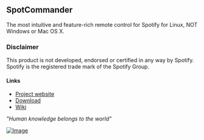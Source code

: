 ## SpotCommander

The most intuitive and feature-rich remote control for Spotify for Linux, NOT Windows or Mac OS X.

### Disclaimer

This product is not developed, endorsed or certified in any way by Spotify. Spotify is the registered trade mark of the Spotify Group.

#### Links
* [Project website](https://www.olejon.net/code/spotcommander/)
* [Download](https://www.olejon.net/code/spotcommander/?download)
* [Wiki](https://www.olejon.net/code/spotcommander/?wiki)

*"Human knowledge belongs to the world"*


[![Image](https://www.paypalobjects.com/en_US/i/btn/btn_donate_LG.gif)](https://www.olejon.net/code/spotcommander/?donate)
